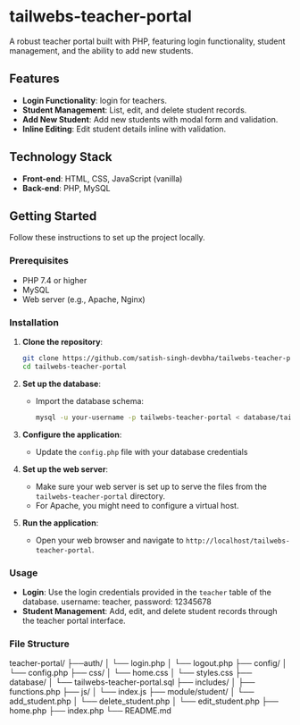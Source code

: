 # tailwebs-teacher-portal

A robust teacher portal built with PHP, featuring login functionality, student management, and the ability to add new students.

## Features

- **Login Functionality**: login for teachers.
- **Student Management**: List, edit, and delete student records.
- **Add New Student**: Add new students with modal form and validation.
- **Inline Editing**: Edit student details inline with validation.

## Technology Stack

- **Front-end**: HTML, CSS, JavaScript (vanilla)
- **Back-end**: PHP, MySQL

## Getting Started

Follow these instructions to set up the project locally.

### Prerequisites

- PHP 7.4 or higher
- MySQL
- Web server (e.g., Apache, Nginx)

### Installation

1. **Clone the repository**:

    ```sh
    git clone https://github.com/satish-singh-devbha/tailwebs-teacher-portal
    cd tailwebs-teacher-portal
    ```

2. **Set up the database**:

    - Import the database schema:

        ```sh
        mysql -u your-username -p tailwebs-teacher-portal < database/tailwebs-teacher-portal.sql
        ```

3. **Configure the application**:

    - Update the `config.php` file with your database credentials


4. **Set up the web server**:

    - Make sure your web server is set up to serve the files from the `tailwebs-teacher-portal` directory.
    - For Apache, you might need to configure a virtual host.

5. **Run the application**:

    - Open your web browser and navigate to `http://localhost/tailwebs-teacher-portal`.

### Usage

- **Login**: Use the login credentials provided in the `teacher` table of the database. username: teacher, password: 12345678
- **Student Management**: Add, edit, and delete student records through the teacher portal interface.

### File Structure

teacher-portal/
├──auth/
│ └── login.php
│ └── logout.php
├── config/
│ └── config.php
├── css/
│ └── home.css
│ └── styles.css
├── database/
│ └── tailwebs-teacher-portal.sql
├── includes/
│ ├── functions.php
├── js/
│ └── index.js
├── module/student/
│ └── add_student.php
│ └── delete_student.php
│ └── edit_student.php
├── home.php
├── index.php
└── README.md
